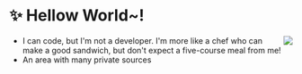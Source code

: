 # ✨ Hellow World~!


<a href="https://discord.com/users/219817341196828673"><img align="right" src="https://lanyard-profile-readme.vercel.app/api/219817341196828673?bg=00000000" /></a>
- I can code, but I'm not a developer. I'm more like a chef who can make a good sandwich, but don't expect a five-course meal from me!
- An area with many private sources
